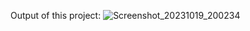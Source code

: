 Output of this project:
![Screenshot_20231019_200234](https://github.com/himanshu475/Javascript-projects/assets/130745692/4ca4c58c-4b29-4738-a32d-a5a5664b7d88)
